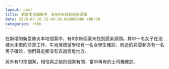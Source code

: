 ```yaml
---
layout: post
title: 新增本地個案中　有9宗未找到感染源頭
date: 2020-07-10 22:44:34.000000000 +08:00
categories: rthk
---
```


在新增的新型肺炎本地個案中，有9宗新個案未找到感染源頭。其中一名女子在油塘大本型的莎莎工作，牛池灣德望學校有一名女學生確診，附近的彩雲邨亦有一名男子確診，他們最近都沒有去過高危地方。

另外有10宗個案，相信與之前的個案有關，當中再有的士司機確診。

